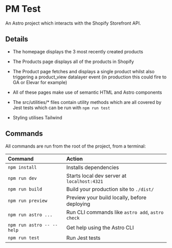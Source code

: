 # PM Test

An Astro project which interacts with the Shopify Storefront API.

## Details

- The homepage displays the 3 most recently created products

- The Products page displays all of the products in Shopify

- The Product page fetches and displays a single product whilst also triggering a product_view datalayer event (in production this could fire to GA or Elevar for example)

- All of these pages make use of semantic HTML and Astro components

- The src/utilities/* files contain utility methods which are all covered by Jest tests which can be run with `npm run test`

- Styling utilises Tailwind

## Commands

All commands are run from the root of the project, from a terminal:

| Command                   | Action                                           |
| :------------------------ | :----------------------------------------------- |
| `npm install`             | Installs dependencies                            |
| `npm run dev`             | Starts local dev server at `localhost:4321`      |
| `npm run build`           | Build your production site to `./dist/`          |
| `npm run preview`         | Preview your build locally, before deploying     |
| `npm run astro ...`       | Run CLI commands like `astro add`, `astro check` |
| `npm run astro -- --help` | Get help using the Astro CLI                     |
| `npm run test`            | Run Jest tests                                   |